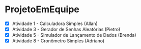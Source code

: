 # ProjetoEmEquipe
- [x] Atividade 1 - Calculadora Simples (Allan)
- [x] Atividade 3 - Gerador de Senhas Aleatórias (Pietro)
- [x] Atividade 5 - Simulador de Lançamento de Dados (Brenda)
- [x] Atividade 8 - Cronômetro Simples (Adriano)
